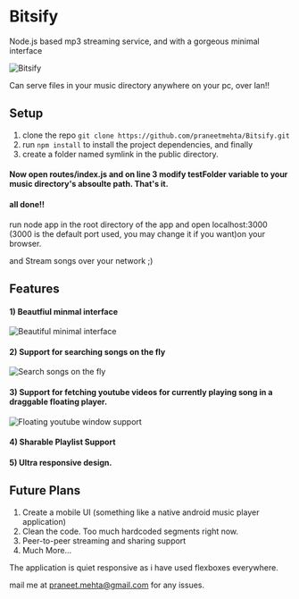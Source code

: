 # Bitsify

Node.js based mp3 streaming service, and with a gorgeous minimal interface

![Bitsify](https://cdn.pbrd.co/images/GCDAq5r.png)

Can serve files in your music directory anywhere on your pc, over lan!!

## Setup

1) clone the repo `git clone https://github.com/praneetmehta/Bitsify.git`
2) run `npm install` to install the project dependencies,  and finally
3) create a folder named symlink in the public directory.

#### Now open routes/index.js and on line 3 modify testFolder variable to your music directory's absoulte path. That's it.
#### all done!!

run node app in the root directory of the app and open localhost:3000  (3000 is the default port used, you may change it if you want)on your browser.

and Stream songs over your network ;)

## Features
#### 1) Beautfiul minmal interface

![Beautiful minimal interface](https://cdn.pbrd.co/images/GCDyULP.png)

#### 2) Support for searching songs on the fly

![Search songs on the fly](https://cdn.pbrd.co/images/GCDBoDp.png)

#### 3) Support for fetching youtube videos for currently playing song in a draggable floating player.

![Floating youtube window support](https://cdn.pbrd.co/images/GCDCAB4.gif)

#### 4) Sharable Playlist Support

#### 5) Ultra responsive design.

## Future Plans
1) Create a mobile UI (something like a native android music player application)
2) Clean the code. Too much hardcoded segments right now.
3) Peer-to-peer streaming and sharing support
4) Much More...


The application is quiet responsive as i have used flexboxes everywhere.

mail me at praneet.mehta@gmail.com for any issues.
